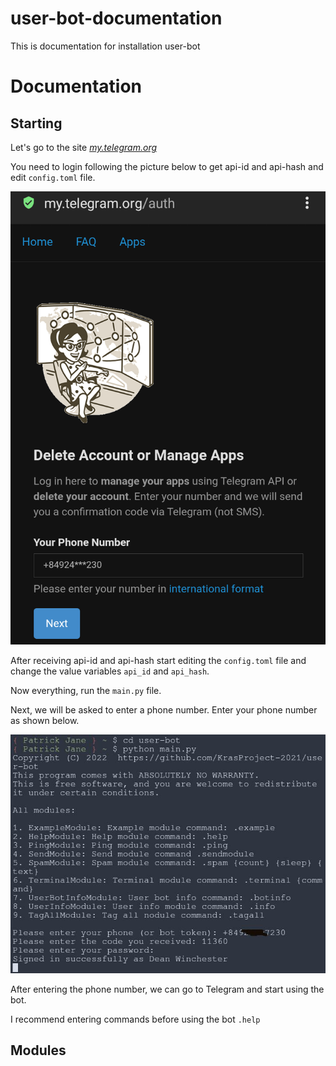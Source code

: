 <h1>user-bot-documentation</h1>
<p>This is documentation for installation user-bot</p>

<h1>Documentation</h1>
<h2>Starting</h2>
<p>Let's go to the site <a href="https://my.telegram.org"><em>my.telegram.org</em></a></p>
<p>You need to login following the picture below to get api-id and api-hash and edit <code>config.toml</code> file.</p>
<p><img src="./img/login.png"></p>
<p>After receiving api-id and api-hash start editing the <code>config.toml</code> file and change the value variables <code>api_id</code> and <code>api_hash</code>.</p>
<p>Now everything, run the <code>main.py</code> file.</p>
<p>Next, we will be asked to enter a phone number. Enter your phone number as shown below.</p>
<p><img src="./img/enter_phone.png"></p>
<p>After entering the phone number, we can go to Telegram and start using the bot.</p>
<p>I recommend entering commands before using the bot <code>.help</code></p>

<h2>Modules</h2>
